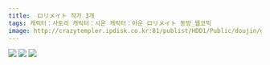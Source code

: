 ```yaml
---
title:  ロリメイト 작가 3개
tags: 캐릭터：사토리 캐릭터：시온 캐릭터：아운 ロリメイト 동방_웹코믹
image: http://crazytempler.ipdisk.co.kr:81/publist/HDD1/Public/doujin/ghap/5585/001.png
---
```

<img src="http://crazytempler.ipdisk.co.kr:81/publist/HDD1/Public/doujin/ghap/5585/001.png">
<img src="http://crazytempler.ipdisk.co.kr:81/publist/HDD1/Public/doujin/ghap/5585/002.png">
<img src="http://crazytempler.ipdisk.co.kr:81/publist/HDD1/Public/doujin/ghap/5585/003.png">
